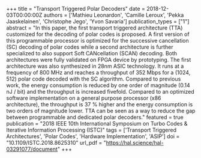 +++
title = "Transport Triggered Polar Decoders"
date = 2018-12-03T00:00:00Z
authors = ['Mathieu Leonardon', 'Camille Leroux', 'Pekka Jaaskelainen', 'Christophe Jego', 'Yvon Savaria']
publication_types = ["1"]
abstract = "In this paper, the first transport triggered architecture (TTA) customized for the decoding of polar codes is proposed. A first version of this programmable processor is optimized for the successive cancellation (SC) decoding of polar codes while a second architecture is further specialized to also support Soft CANcellation (SCAN) decoding. Both architectures were fully validated on FPGA device by prototyping. The first architecture was also synthesized in 28nm ASIC technology. It runs at a frequency of 800 MHz and reaches a throughput of 352 Mbps for a (1024, 512) polar code decoded with the SC algorithm. Compared to previous work, the energy consumption is reduced by one order of magnitude (0.14 nJ / bit) and the throughput is increased fivefold. Compared to an optimized software implementation on a general purpose processor (x86 architecture), the throughput is 37 % higher and the energy consumption is two orders of magnitude lower. TTA can be seen as a way to reduce the gap between programmable and dedicated polar decoders."
featured = true
publication = "2018 IEEE 10th International Symposium on Turbo Codes & Iterative Information Processing (ISTC)"
tags = ['Transport Triggered Architectures', 'Polar Codes', 'Hardware Implementation', 'ASIP']
doi = "10.1109/ISTC.2018.8625310"
url_pdf = "https://hal.science/hal-03291077/document"
+++
